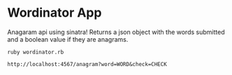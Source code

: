 # Wordinator App

Anagaram api using sinatra! Returns a json object with the words submitted and a boolean value if they are anagrams.


```
ruby wordinator.rb

http://localhost:4567/anagram?word=WORD&check=CHECK
```
